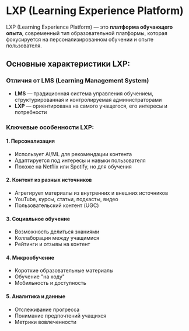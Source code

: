 # LXP (Learning Experience Platform)

LXP (Learning Experience Platform) — это **платформа обучающего опыта**, современный тип образовательной платформы, которая фокусируется на персонализированном обучении и опыте пользователя.

## Основные характеристики LXP:

### Отличия от LMS (Learning Management System)
- **LMS** — традиционная система управления обучением, структурированная и контролируемая администраторами
- **LXP** — ориентирована на самого учащегося, его интересы и потребности

### Ключевые особенности LXP:

#### 1. Персонализация
- Использует AI/ML для рекомендации контента
- Адаптируется под интересы и навыки пользователя
- Похоже на Netflix или Spotify, но для обучения

#### 2. Контент из разных источников
- Агрегирует материалы из внутренних и внешних источников
- YouTube, курсы, статьи, подкасты, видео
- Пользовательский контент (UGC)

#### 3. Социальное обучение
- Возможность делиться знаниями
- Коллаборация между учащимися
- Рейтинги и отзывы на контент

#### 4. Микрообучение
- Короткие образовательные материалы
- Обучение "на ходу"
- Мобильность и доступность

#### 5. Аналитика и данные
- Отслеживание прогресса
- Понимание предпочтений учащихся
- Метрики вовлеченности

